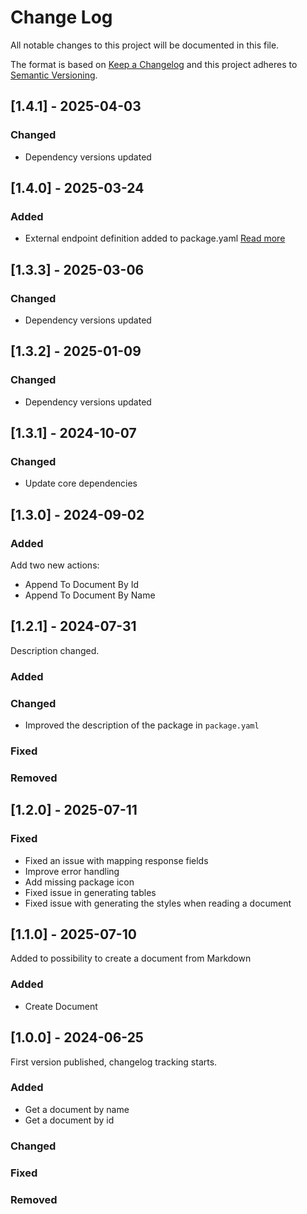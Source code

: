 # Change Log
All notable changes to this project will be documented in this file.

The format is based on [Keep a Changelog](https://keepachangelog.com/)
and this project adheres to [Semantic Versioning](https://semver.org/).

## [1.4.1] - 2025-04-03

### Changed

- Dependency versions updated

## [1.4.0] - 2025-03-24

### Added

- External endpoint definition added to package.yaml [Read more](https://sema4.ai/docs/team-edition/marketplace/snowflake-admin#managing-external-access)

## [1.3.3] - 2025-03-06

### Changed

- Dependency versions updated

## [1.3.2] - 2025-01-09

### Changed

- Dependency versions updated

## [1.3.1] - 2024-10-07

### Changed

- Update core dependencies


## [1.3.0] - 2024-09-02

### Added

Add two new actions:
- Append To Document By Id
- Append To Document By Name

## [1.2.1] - 2024-07-31

Description changed.

### Added

### Changed

- Improved the description of the package in `package.yaml`

### Fixed

### Removed

## [1.2.0] - 2025-07-11

### Fixed
- Fixed an issue with mapping response fields
- Improve error handling
- Add missing package icon
- Fixed issue in generating tables
- Fixed issue with generating the styles when reading a document

## [1.1.0] - 2025-07-10

Added to possibility to create a document from Markdown

### Added
- Create Document


## [1.0.0] - 2024-06-25

First version published, changelog tracking starts.

### Added
- Get a document by name
- Get a document by id

### Changed

### Fixed

### Removed

